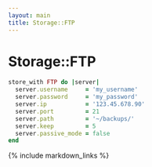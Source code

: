 ```yaml
---
layout: main
title: Storage::FTP
---
```


Storage::FTP
============

``` rb
store_with FTP do |server|
  server.username     = 'my_username'
  server.password     = 'my_password'
  server.ip           = '123.45.678.90'
  server.port         = 21
  server.path         = '~/backups/'
  server.keep         = 5
  server.passive_mode = false
end
```

{% include markdown_links %}
